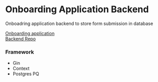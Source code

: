<!DOCTYPE html>
<html lang="en">
<body>
  <h1>Onboarding Application Backend</h1>
  <p>Onboadring application backend to store form submission in database</p>
<a href="https://chip.fly.dev/">Onboarding application</a><br>
<a href="https://github.com/amirulazreen/Application-Form-BE">Backend Repo</a>

<div>
<h3>Framework</h3>
  <ul>
      <li>Gin</li>
      <li>Context</li>
      <li>Postgres PQ</li>
  </ul>
</div>
</body>
</html>
